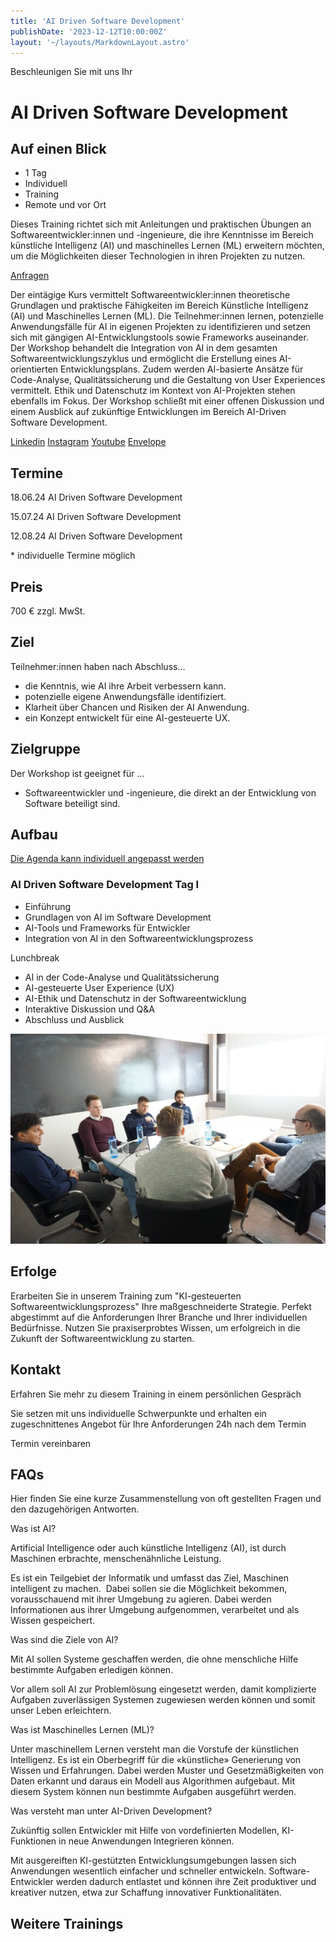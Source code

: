 ```yaml
---
title: 'AI Driven Software Development'
publishDate: '2023-12-12T10:00:00Z'
layout: '~/layouts/MarkdownLayout.astro'
---
```


Beschleunigen Sie mit uns Ihr

# AI Driven Software Development

## Auf einen Blick

- 1 Tag
- Individuell
- Training
- Remote und vor Ort

Dieses Training richtet sich mit Anleitungen und praktischen Übungen an Softwareentwickler:innen und -ingenieure, die ihre Kenntnisse im Bereich künstliche Intelligenz (AI) und maschinelles Lernen (ML) erweitern möchten, um die Möglichkeiten dieser Technologien in ihren Projekten zu nutzen.

[Anfragen](#sec1)

Der eintägige Kurs vermittelt Softwareentwickler:innen theoretische Grundlagen und praktische Fähigkeiten im Bereich Künstliche Intelligenz (AI) und Maschinelles Lernen (ML). Die Teilnehmer:innen lernen, potenzielle Anwendungsfälle für AI in eigenen Projekten zu identifizieren und setzen sich mit gängigen AI-Entwicklungstools sowie Frameworks auseinander. Der Workshop behandelt die Integration von AI in dem gesamten Softwareentwicklungszyklus und ermöglicht die Erstellung eines AI-orientierten Entwicklungsplans. Zudem werden AI-basierte Ansätze für Code-Analyse, Qualitätssicherung und die Gestaltung von User Experiences vermittelt. Ethik und Datenschutz im Kontext von AI-Projekten stehen ebenfalls im Fokus. Der Workshop schließt mit einer offenen Diskussion und einem Ausblick auf zukünftige Entwicklungen im Bereich AI-Driven Software Development.

[](#linksection)[Linkedin](https://www.linkedin.com/company/11759873) [Instagram](https://www.instagram.com/thinkport/) [Youtube](https://www.youtube.com/channel/UCnke3WYRT6bxuMK2t4jw2qQ) [Envelope](mailto:tdrechsel@thinkport.digital)

## Termine

18.06.24 AI Driven Software Development

15.07.24 AI Driven Software Development

12.08.24 AI Driven Software Development

\* individuelle Termine möglich

## Preis

700 € zzgl. MwSt.

## Ziel

Teilnehmer:innen haben nach Abschluss...

- die Kenntnis, wie AI ihre Arbeit verbessern kann.
- potenzielle eigene Anwendungsfälle identifiziert.
- Klarheit über Chancen und Risiken der AI Anwendung.
- ein Konzept entwickelt für eine AI-gesteuerte UX.

## Zielgruppe

Der Workshop ist geeignet für ...

- Softwareentwickler und -ingenieure, die direkt an der Entwicklung von Software beteiligt sind.

## Aufbau

[Die Agenda kann individuell angepasst werden](https://www.hashicorp.com/)

### AI Driven Software Development Tag I

- Einführung
- Grundlagen von AI im Software Development
- AI-Tools und Frameworks für Entwickler
- Integration von AI in den Softwareentwicklungsprozess

Lunchbreak

- AI in der Code-Analyse und Qualitätssicherung
- AI-gesteuerte User Experience (UX)
- AI-Ethik und Datenschutz in der Softwareentwicklung
- Interaktive Diskussion und Q&A
- Abschluss und Ausblick

![Sechs Personen, die an einem Tisch sitzen und offenbar verhandeln oder über Geschäfte sprechen.](images/DSC01530-1024x683.jpg)

## Erfolge

Erarbeiten Sie in unserem Training zum "KI-gesteuerten Softwareentwicklungsprozess" Ihre maßgeschneiderte Strategie. Perfekt abgestimmt auf die Anforderungen Ihrer Branche und Ihrer individuellen Bedürfnisse. Nutzen Sie praxiserprobtes Wissen, um erfolgreich in die Zukunft der Softwareentwicklung zu starten.

## Kontakt

Erfahren Sie mehr zu diesem Training in einem persönlichen Gespräch

Sie setzen mit uns individuelle Schwerpunkte und erhalten ein zugeschnittenes Angebot für Ihre Anforderungen 24h nach dem Termin

Termin vereinbaren

## FAQs

Hier finden Sie eine kurze Zusammenstellung von oft gestellten Fragen und den dazugehörigen Antworten.

Was ist AI?

Artificial Intelligence oder auch künstliche Intelligenz (AI), ist durch Maschinen erbrachte, menschenähnliche Leistung.

Es ist ein Teilgebiet der Informatik und umfasst das Ziel, Maschinen intelligent zu machen.  Dabei sollen sie die Möglichkeit bekommen, vorausschauend mit ihrer Umgebung zu agieren. Dabei werden Informationen aus ihrer Umgebung aufgenommen, verarbeitet und als Wissen gespeichert. 

Was sind die Ziele von AI?

Mit AI sollen Systeme geschaffen werden, die ohne menschliche Hilfe bestimmte Aufgaben erledigen können.

Vor allem soll AI zur Problemlösung eingesetzt werden, damit komplizierte Aufgaben zuverlässigen Systemen zugewiesen werden können und somit unser Leben erleichtern.

Was ist Maschinelles Lernen (ML)?

Unter maschinellem Lernen versteht man die Vorstufe der künstlichen Intelligenz. Es ist ein Oberbegriff für die «künstliche» Generierung von Wissen und Erfahrungen. Dabei werden Muster und Gesetzmäßigkeiten von Daten erkannt und daraus ein Modell aus Algorithmen aufgebaut. Mit diesem System können nun bestimmte Aufgaben ausgeführt werden.

Was versteht man unter AI-Driven Development?

Zukünftig sollen Entwickler mit Hilfe von vordefinierten Modellen, KI-Funktionen in neue Anwendungen Integrieren können.

Mit ausgereiften KI-gestützten Entwicklungsumgebungen lassen sich Anwendungen wesentlich einfacher und schneller entwickeln. Software-Entwickler werden dadurch entlastet und können ihre Zeit produktiver und kreativer nutzen, etwa zur Schaffung innovativer Funktionalitäten.

## Weitere Trainings
